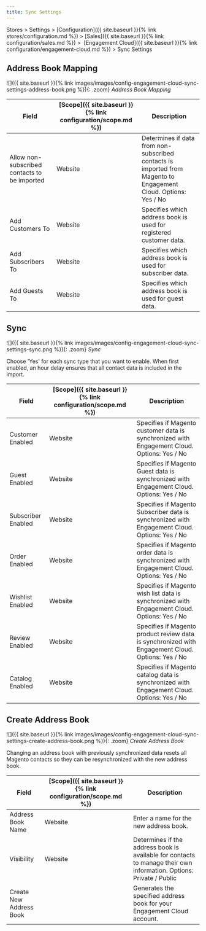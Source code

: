 ```yaml
---
title: Sync Settings
---
```


Stores > Settings > [Configuration]({{ site.baseurl }}{% link stores/configuration.md %}) > [Sales]({{ site.baseurl }}{% link configuration/sales.md %}) >  [Engagement Cloud]({{ site.baseurl }}{% link configuration/engagement-cloud.md %}) > Sync Settings

## Address Book Mapping

![]({{ site.baseurl }}{% link images/images/config-engagement-cloud-sync-settings-address-book.png %}){: .zoom}
_Address Book Mapping_

|Field|[Scope]({{ site.baseurl }}{% link configuration/scope.md %})|Description|
|--- |--- |--- |
|Allow non-subscribed contacts to be imported|Website|Determines if data from non-subscribed contacts is imported from Magento to Engagement Cloud. Options:  Yes / No|
|Add Customers To|Website|Specifies which address book is used for registered customer data.|
|Add Subscribers To|Website|Specifies which address book is used for subscriber data.|
|Add Guests To|Website|Specifies which address book is used for guest data.|

## Sync

![]({{ site.baseurl }}{% link images/images/config-engagement-cloud-sync-settings-sync.png %}){: .zoom}
_Sync_

Choose 'Yes' for each sync type that you want to enable. When first enabled, an hour delay ensures that all contact data is included in the import.

|Field|[Scope]({{ site.baseurl }}{% link configuration/scope.md %})|Description|
|--- |--- |--- |
|Customer Enabled|Website|Specifies if Magento customer data is synchronized with Engagement Cloud. Options: Yes / No|
|Guest Enabled|Website|Specifies if Magento Guest data is synchronized with Engagement Cloud. Options: Yes / No|
|Subscriber Enabled|Website|Specifies if Magento Subscriber data is synchronized with Engagement Cloud. Options: Yes / No|
|Order Enabled|Website|Specifies if Magento order data is synchronized with Engagement Cloud. Options: Yes / No|
|Wishlist Enabled|Website|Specifies if Magento wish list data is synchronized with Engagement Cloud. Options: Yes / No|
|Review Enabled|Website|Specifies if Magento product review data is synchronized with Engagement Cloud. Options: Yes / No|
|Catalog Enabled|Website|Specifies if Magento catalog data is synchronized with Engagement Cloud. Options: Yes / No|

## Create Address Book

![]({{ site.baseurl }}{% link images/images/config-engagement-cloud-sync-settings-create-address-book.png %}){: .zoom}
_Create Address Book_

Changing an address book with previously synchronized data resets all Magento contacts so they can be resynchronized with the new address book.

|Field|[Scope]({{ site.baseurl }}{% link configuration/scope.md %})|Description|
|--- |--- |--- |
|Address Book Name|Website|Enter a name for the new address book.|
|Visibility|Website|Determines if the address book is available for contacts to manage their own information. Options: Private / Public|
|<span class="btn">Create New Address Book</span>| |Generates the specified address book for your Engagement Cloud account.|
